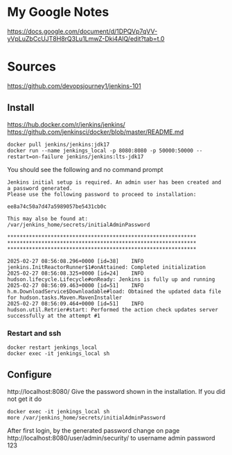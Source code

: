  


# My Google Notes
https://docs.google.com/document/d/1DPQVp7qVV-yVpLuZbCcUJT8H8rQ3Lu1LmwZ-Dki4AlQ/edit?tab=t.0

# Sources


https://github.com/devopsjourney1/jenkins-101


## Install
https://hub.docker.com/r/jenkins/jenkins/
https://github.com/jenkinsci/docker/blob/master/README.md

```
docker pull jenkins/jenkins:jdk17
docker run --name jenkings_local -p 8080:8080 -p 50000:50000 --restart=on-failure jenkins/jenkins:lts-jdk17 

```

You should see the following and no command prompt
```
Jenkins initial setup is required. An admin user has been created and a password generated.
Please use the following password to proceed to installation:

ee8a74c50a7d47a5989057be5431cb0c

This may also be found at: /var/jenkins_home/secrets/initialAdminPassword

*************************************************************
*************************************************************
*************************************************************

2025-02-27 08:56:08.296+0000 [id=38]	INFO	jenkins.InitReactorRunner$1#onAttained: Completed initialization
2025-02-27 08:56:08.325+0000 [id=24]	INFO	hudson.lifecycle.Lifecycle#onReady: Jenkins is fully up and running
2025-02-27 08:56:09.463+0000 [id=51]	INFO	h.m.DownloadService$Downloadable#load: Obtained the updated data file for hudson.tasks.Maven.MavenInstaller
2025-02-27 08:56:09.464+0000 [id=51]	INFO	hudson.util.Retrier#start: Performed the action check updates server successfully at the attempt #1
```

### Restart  and ssh
```
docker restart jenkings_local
docker exec -it jenkings_local sh
```
## Configure

http://localhost:8080/
Give the password shown in the installation. If you did not get it
do 
```
docker exec -it jenkings_local sh
more /var/jenkins_home/secrets/initialAdminPassword
```
After first login, by the generated password change on page
http://localhost:8080/user/admin/security/
to 
username admin
password 123


